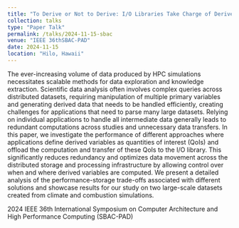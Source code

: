 ```yaml
---
title: "To Derive or Not to Derive: I/O Libraries Take Charge of Derived Quantities Computation"
collection: talks
type: "Paper Talk"
permalink: /talks/2024-11-15-sbac
venue: "IEEE 36thSBAC-PAD"
date: 2024-11-15
location: "Hilo, Hawaii"
---
```


The ever-increasing volume of data produced by HPC simulations necessitates scalable methods for data exploration and knowledge extraction. Scientific data analysis often involves complex queries across distributed datasets, requiring manipulation of multiple primary variables and generating derived data that needs to be handled efficiently, creating challenges for applications that need to parse many large datasets. Relying on individual applications to handle all intermediate data generally leads to redundant computations across studies and unnecessary data transfers. In this paper, we investigate the performance of different approaches where applications define derived variables as quantities of interest (QoIs) and offload the computation and transfer of these QoIs to the I/O library. This significantly reduces redundancy and optimizes data movement across the distributed storage and processing infrastructure by allowing control over when and where derived variables are computed. We present a detailed analysis of the performance-storage trade-offs associated with different solutions and showcase results for our study on two large-scale datasets created from climate and combustion simulations.

2024 IEEE 36th International Symposium on Computer Architecture and High Performance Computing (SBAC-PAD)
